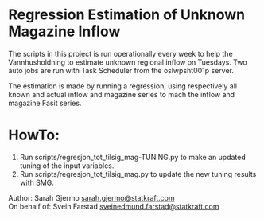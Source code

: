 # Regression Estimation of Unknown Magazine Inflow

The scripts in this project is run operationally every week to help the Vannhusholdning to estimate unknown regional 
inflow on Tuesdays. Two auto jobs are run with Task Scheduler from the oslwpsht001p server.

The estimation is made by running a regression, using respectively all known and actual inflow and magazine series 
to mach the inflow and magazine Fasit series.
  
# HowTo:
   1. Run scripts/regresjon_tot_tilsig_mag-TUNING.py to make an updated tuning of the input variables.
   2. Run scripts/regresjon_tot_tilsig_mag.py to update the new tuning results with SMG.

Author: Sarah Gjermo <sarah.gjermo@statkraft.com> \
On behalf of: Svein Farstad <sveinedmund.farstad@statkraft.com>